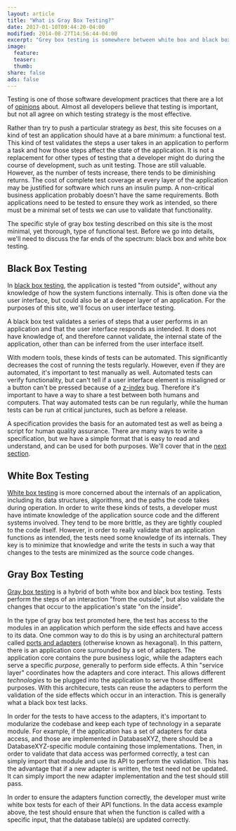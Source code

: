 ```yaml
---
layout: article
title: "What is Gray Box Testing?"
date: 2017-01-10T09:44:20-04:00
modified: 2014-08-27T14:56:44-04:00
excerpt: "Grey box testing is somewhere between white box and black box testing. Tests are driven by the user interface, but have some knowledge about system internals."
image:
  feature:
  teaser:
  thumb:
share: false
ads: false
---
```


Testing is one of those software development practices that there are
a lot of [opinions](https://martinfowler.com/articles/is-tdd-dead/)
about. Almost all developers believe that testing is important, but
not all agree on which testing strategy is the most effective.

Rather than try to push a particular strategy as *best*, this site
focuses on a kind of test an application should have at a bare
*minimum*: a functional test. This kind of test validates the steps a
user takes in an application to perform a task and how those steps
affect the state of the application. It is not a replacement for other
types of testing that a developer might do during the course of
development, such as unit testing. Those are still valuable. However,
as the number of tests increase, there tends to be diminishing
returns. The cost of complete test coverage at every layer of the
application may be justified for software which runs an insulin
pump. A non-critical business application probably doesn't have the
same requirements. Both applications need to be tested to ensure they
work as intended, so there must be a minimal set of tests we can use
to validate that functionality.

The specific style of gray box testing described on this site is the
most minimal, yet thorough, type of functional test. Before we go into
details, we'll need to discuss the far ends of the spectrum: black box
and white box testing.

## Black Box Testing

In
[black box testing](https://en.wikipedia.org/wiki/Black-box_testing),
the application is tested "from outside", without any knowledge of how
the system functions internally. This is often done via the user
interface, but could also be at a deeper layer of an application. For
the purposes of this site, we'll focus on user interface testing.

A black box test validates a series of steps that a user performs in
an application and that the user interface responds as intended. It
does not have knowledge of, and therefore cannot validate, the
internal state of the application, other than can be inferred from the
user interface itself.

With modern tools, these kinds of tests can be automated. This
significantly decreases the cost of running the tests
regularly. However, even if they are automated, it's important to test
manually as well. Automated tests can verify functionality, but can't
tell if a user interface element is misaligned or a button can't be
pressed because of a
[z-index](https://developer.mozilla.org/en-US/docs/Web/CSS/z-index)
bug. Therefore it's important to have a way to share a test between
both humans and computers. That way automated tests can be run
regularly, while the human tests can be run at critical junctures,
such as before a release.

A specification provides the basis for an automated test as well as
being a script for human quality assurance. There are many ways to
write a specification, but we have a simple format that is easy to
read and understand, and can be used for both purposes. We'll cover
that in the [next section](/specifications/).

## White Box Testing

[White box testing](https://en.wikipedia.org/wiki/White-box_testing)
is more concerned about the internals of an application, including its
data structures, algorithms, and the paths the code takes during
operation. In order to write these kinds of tests, a developer must
have intimate knowledge of the application source code and the
different systems involved. They tend to be more brittle, as they are
tightly coupled to the code itself. However, in order to really
validate that an application functions as intended, the tests need
some knowledge of its internals. They key is to minimize that
knowledge and write the tests in such a way that changes to the tests
are minimized as the source code changes.

## Gray Box Testing

[Gray box testing](https://en.wikipedia.org/wiki/Gray_box_testing) is
a hybrid of both white box and black box testing. Tests perform the
steps of an interaction "from the outside", but also validate the
changes that occur to the application's state "on the inside".

In the type of gray box test promoted here, the test has access to the
modules in an application which perform the side effects and have
access to its data. One common way to do this is by using an
architectural pattern called
[ports and adapters](http://alistair.cockburn.us/Hexagonal+architecture)
(otherwise known as hexagonal). In this pattern, there is an
application core surrounded by a set of adapters. The application core
contains the pure business logic, while the adapters each serve a
specific *purpose*, generally to perform side effects. A thin "service
layer" coordinates how the adapters and core interact. This allows
different *technologies* to be plugged into the application to serve
those different purposes. With this architecure, tests can reuse the
adapters to perform the validation of the side effects which occur in
an interaction. This is generally what a black box test lacks.

In order for the tests to have access to the adapters, it's important
to modularize the codebase and keep each type of technology in a
separate module. For example, if the application has a set of adapters
for data access, and those are implemented in DatabaseXYZ, there
should be a DatabaseXYZ-specific module containing those
implementations. Then, in order to validate that data access was
performed correctly, a test can simply import that module and use its
API to perform the validation. This has the advantage that if a new
adapter is written, the test need not be updated. It can simply import
the new adapter implementation and the test should still pass.

In order to ensure the adapters function correctly, the developer must
write white box tests for each of their API functions. In the data
access example above, the test should ensure that when the function is
called with a specific input, that the database table(s) are updated
correctly.






